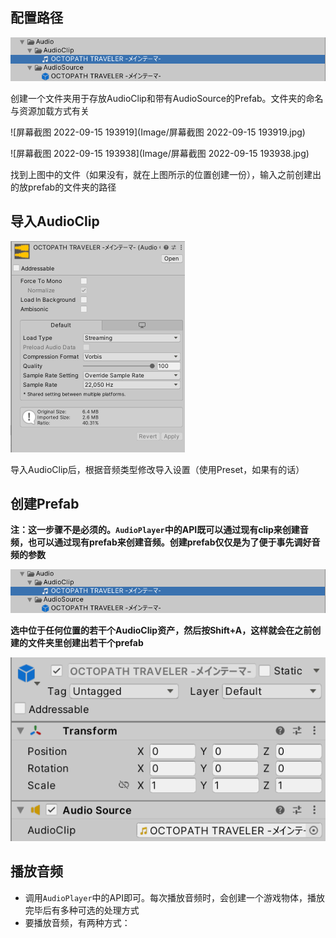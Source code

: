 ## 配置路径

![image-20230228102020371](Image/image-20230228102020371.png)

创建一个文件夹用于存放AudioClip和带有AudioSource的Prefab。文件夹的命名与资源加载方式有关

![屏幕截图 2022-09-15 193919](Image/屏幕截图 2022-09-15 193919.jpg)

![屏幕截图 2022-09-15 193938](Image/屏幕截图 2022-09-15 193938.jpg)

找到上图中的文件（如果没有，就在上图所示的位置创建一份），输入之前创建出的放prefab的文件夹的路径

## 导入AudioClip

<img src="Image/image-20230228102114323.png" alt="image-20230228102114323" style="zoom:50%;" />

导入AudioClip后，根据音频类型修改导入设置（使用Preset，如果有的话）

## 创建Prefab

**注：这一步骤不是必须的。`AudioPlayer`中的API既可以通过现有clip来创建音频，也可以通过现有prefab来创建音频。创建prefab仅仅是为了便于事先调好音频的参数**

![image-20230228102020371](Image/image-20230228102020371.png)

**选中位于任何位置的若干个AudioClip资产，然后按Shift+A，这样就会在之前创建的文件夹里创建出若干个prefab**

![image-20230228101914553](Image/image-20230228101914553.png)

## 播放音频

- 调用`AudioPlayer`中的API即可。每次播放音频时，会创建一个游戏物体，播放完毕后有多种可选的处理方式
- 要播放音频，有两种方式：
